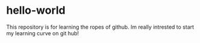 # hello-world
This repository is for learning the ropes of  github.
Im really intrested to start my learning curve on git hub!

